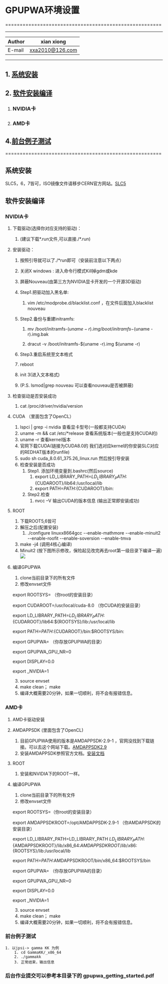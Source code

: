 # GPUPWA环境设置
======================================================

****
	
|Author|xian xiong|
|---|---
|E-mail|xxa2010@126.com
****

## 1. [系统安装](#系统安装)
## 2. [软件安装编译](#软件安装编译)
1. ### NVIDIA卡
2. ### AMD卡
## 4.[前台例子测试](#前台例子测试)

======================================================
## 系统安装
SLC5，6，7皆可，ISO镜像文件请移步CERN官方网站。[SLC5](http://linuxsoft.cern.ch/cern/slc5X/iso/)

## 软件安装编译
### NVIDIA卡
1. 下载驱动(选择你对应支持的驱动)：

	1. (建议下载*.run文件,可以直接./*.run)

2. 安装驱动：

	1. 按照引导就可以了./*run即可（安装前注意以下两点）

	2. 关闭X windows : 进入命令行模式Kill掉gdm或kde

	3. 屏蔽Nouveau(由第三方为NVIDIA显卡开发的一个开源3D驱动)

	4. Step1.把驱动加入黑名单: 
	
		1. vim /etc/modprobe.d/blacklist.conf ，在文件后面加入blacklist nouveau

	5. Step2.备份与重建initramfs: 
	
		1. mv /boot/initramfs-$(uname -r).img /boot/initramfs-$(uname -r).img.bak
	
		2. dracut -v /boot/initramfs-$(uname -r).img $(uname -r)

	6. Step3.重启系统至文本格式

	7. reboot

	8. init 3(进入文本格式)

	9. (P.S. lsmod|grep nouveau 可以查看nouveau是否被屏蔽)

3. 检查驱动是否安装成功

	1. cat /proc/driver/nvidia/version
4. CUDA （里面包含了OpenCL）
	1. lspci | grep -i nvidia 查看显卡型号(一般都支持CUDA)
	2. uname -m && cat /etc/*release 查看系统版本(一般也是支持CUDA的)
	3. uname –r 查看kernel版本
	4. 官网下载CUDA(链接为CUDA8.0的 我们选对应kernel的你安装SLC对应的REDHAT版本的runfile)
	5. sudo sh cuda_8.0.61_375.26_linux.run 然后按引导安装
	7. 检查安装是否成功
		1. Step1. 添加环境变量到.bashrc(然后source)
			1. export LD_LIBRARY_PATH=${LD_LIBRARY_PATH}:${CUDAROOT}/lib64:/usr/local/lib
			2. export PATH=${PATH}:${CUDAROOT}/bin:
		2. Step2.检查
			1. nvcc –V    输出CUDA的版本信息 (输出正常即安装成功)
5. ROOT
	1. 下载ROOT5,6皆可
	2. 解压之后(配置安装)
		1. ./configure linuxx8664gcc --enable-mathmore --enable-minuit2 --enable-roofit --enable-soversion --enable-tmva
	3. make -j4 (调用4核心编译)
	4. Minuit2 (按下图所示修改，保险起见改完再去root第一级目录下编译一遍)
	![](https://github.com/rhineryan/Demo_PWA/blob/master/EvenSet/root_minuit.png)
6. 编译GPUPWA
	1. clone当前目录下的所有文件
	2. 修改envset文件
	
	export ROOTSYS= （你root的安装目录）
	
	export CUDAROOT=/usr/local/cuda-8.0 （你CUDA的安装目录）
	
	export LD_LIBRARY_PATH=${LD_LIBRARY_PATH}:${CUDAROOT}/lib64:${ROOTSYS}/lib:/usr/local/lib
	
	export PATH=${PATH}:${CUDAROOT}/bin:$ROOTSYS/bin:
	
	export GPUPWA= （你存放GPUPWA的目录）
	
	export GPUPWA_GPU_NR=0
	
	export DISPLAY=0.0
	
	export _NVIDIA=1
	
	3. source envset
	4. make clean； make
	5. 编译大概需要20分钟，如果一切顺利，将不会有报错信息。
	
### AMD卡

1. AMD卡驱动安装
2. AMDAPPSDK (里面包含了OpenCL) 
	1. 目前GPUPWA使用的版本是AMDAPPSDK-2.9-1 ，官网没找到下载链接。可以去这个网站下载。[AMDAPPSDK2.9](http://hc.csdn.net/resources/resource_detail?id=13)
	2. 安装AMDAPPSDK参照官方文档。[安装文档](http://developer.amd.com/wordpress/media/2012/10/AMD_APP_SDK_Installation_Notes2.pdf)

3. ROOT 
	1. 安装和NVIDIA下的ROOT一样。
4. 编译GPUPWA
	1. clone当前目录下的所有文件
	2. 修改envset文件
	
	export ROOTSYS=（你root的安装目录）
	
	export AMDAPPSDKROOT=/opt/AMDAPPSDK-2.9-1 （你AMDAPPSDK的安装目录）
	
	export LD_LIBRARY_PATH=LD_LIBRARY_PATH ${LD_LIBRARY_PATH}:${AMDAPPSDKROOT}/lib/x86_64:${AMDAPPSDKROOT}/lib/x86:${ROOTSYS}/lib:/usr/local/lib
	
	export PATH=${PATH}:$AMDAPPSDKROOT/bin/x86_64:$ROOTSYS/bin
	
	export GPUPWA= （你存放GPUPWA的目录）
	
	export GPUPWA_GPU_NR=0
	
	export DISPLAY=0.0
	
	export _NVIDIA=1
	
	
	3. source envset
	4. make clean； make
	5. 编译大概需要20分钟，如果一切顺利，将不会有报错信息。
	
### 前台例子测试
	1. 以jpsi-> gamma KK 为例
		1. cd GammaKK/_x86_64
		2. ./gammakk
		3. 正常结束，输出信息
		
### 后台作业提交可以参考本目录下的 gpupwa_getting_started.pdf 
